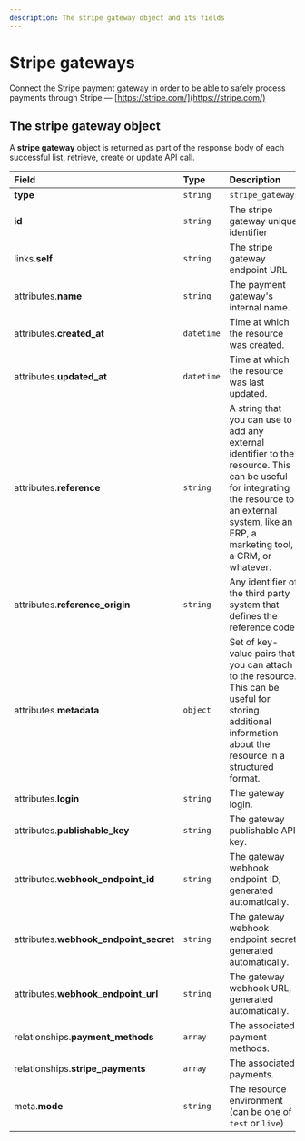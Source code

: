```yaml
---
description: The stripe gateway object and its fields
---
```


# Stripe gateways

Connect the Stripe payment gateway in order to be able to safely process payments through Stripe — [https://stripe.com/](https://stripe.com/)

## The stripe gateway object

A **stripe gateway** object is returned as part of the response body of each successful list, retrieve, create or update API call.

| Field | Type | Description |
| :--- | :--- | :--- |
| **type** | `string` | `stripe_gateways` |
| **id** | `string` | The stripe gateway unique identifier |
| links.**self** | `string` | The stripe gateway endpoint URL |
| attributes.**name** | `string` | The payment gateway's internal name. |
| attributes.**created\_at** | `datetime` | Time at which the resource was created. |
| attributes.**updated\_at** | `datetime` | Time at which the resource was last updated. |
| attributes.**reference** | `string` | A string that you can use to add any external identifier to the resource. This can be useful for integrating the resource to an external system, like an ERP, a marketing tool, a CRM, or whatever. |
| attributes.**reference\_origin** | `string` | Any identifier of the third party system that defines the reference code |
| attributes.**metadata** | `object` | Set of key-value pairs that you can attach to the resource. This can be useful for storing additional information about the resource in a structured format. |
| attributes.**login** | `string` | The gateway login. |
| attributes.**publishable\_key** | `string` | The gateway publishable API key. |
| attributes.**webhook\_endpoint\_id** | `string` | The gateway webhook endpoint ID, generated automatically. |
| attributes.**webhook\_endpoint\_secret** | `string` | The gateway webhook endpoint secret, generated automatically. |
| attributes.**webhook\_endpoint\_url** | `string` | The gateway webhook URL, generated automatically. |
| relationships.**payment\_methods** | `array` | The associated payment methods. |
| relationships.**stripe\_payments** | `array` | The associated payments. |
| meta.**mode** | `string` | The resource environment \(can be one of `test` or `live`\) |

